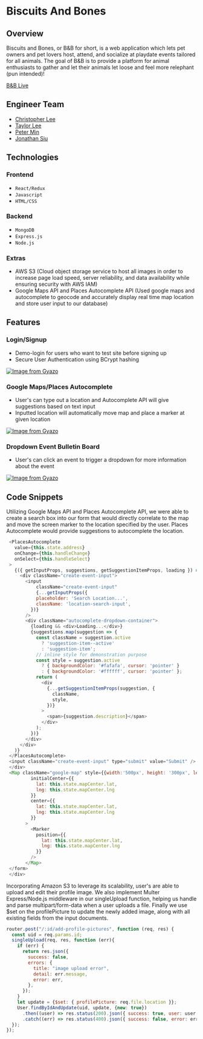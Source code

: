 # Biscuits And Bones

## Overview

Biscuits and Bones, or B&B for short, is a web application which lets pet owners and pet lovers host, attend, and socialize at playdate events tailored for all animals. The goal of B&B is to provide a platform for animal enthusiasts to gather and let their animals let loose and feel more relephant (pun intended)!

[B&B Live](https://biscuitsnbones.herokuapp.com/#/)

## Engineer Team

* [Christopher Lee](https://www.linkedin.com/in/christopher-j-lee/)
* [Taylor Lee](https://www.linkedin.com/in/taylorlee117/)
* [Peter Min](https://www.linkedin.com/in/peter-min-02a62a13a/)
* [Jonathan Siu](https://www.linkedin.com/in/jonathansiu826/)

## Technologies

### Frontend

  * `React/Redux`
  * `Javascript`
  * `HTML/CSS`

### Backend

  * `MongoDB`
  * `Express.js`
  * `Node.js`
  
### Extras

  * AWS S3 (Cloud object storage service to host all images in order to increase page load speed, server reliability, and data availability while ensuring security with AWS IAM)
  * Google Maps API and Places Autocomplete API (Used google maps and autocomplete to geocode and accurately display real time map location and store user input to our database)
  
## Features

### Login/Signup

  * Demo-login for users who want to test site before signing up
  * Secure User Authentication using BCrypt hashing
  
[![Image from Gyazo](https://i.gyazo.com/78c75706c0492d1ed925945759150149.gif)](https://gyazo.com/78c75706c0492d1ed925945759150149)

### Google Maps/Places Autocomplete

 * User's can type out a location and Autocomplete API will give suggestions based on text input
 * Inputted location will automatically move map and place a marker at given location
 
[![Image from Gyazo](https://i.gyazo.com/7a05723b265af96b03e2bd237dc4cb2d.gif)](https://gyazo.com/7a05723b265af96b03e2bd237dc4cb2d)

### Dropdown Event Bulletin Board

 * User's can click an event to trigger a dropdown for more information about the event
 
[![Image from Gyazo](https://i.gyazo.com/a7893ec6b36acc35da9fdd3b682be33c.gif)](https://gyazo.com/a7893ec6b36acc35da9fdd3b682be33c)

## Code Snippets

Utilizing Google Maps API and Places Autocomplete API, we were able to create a search box into our form that would directly correlate to the map and move the screen marker to the location specified by the user. Places Autocomplete would provide suggestions to autocomplete the location.

```js
 <PlacesAutocomplete
   value={this.state.address}
   onChange={this.handleChange}
   onSelect={this.handleSelect}
 >
   {({ getInputProps, suggestions, getSuggestionItemProps, loading }) => (
     <div className="create-event-input">
       <input
           className="create-event-input"
           {...getInputProps({
           placeholder: 'Search Location...',
           className: 'location-search-input',
         })}
       />
       <div className="autocomplete-dropdown-container">
         {loading && <div>Loading...</div>}
         {suggestions.map(suggestion => {
           const className = suggestion.active
             ? 'suggestion-item--active'
             : 'suggestion-item';
           // inline style for demonstration purpose
           const style = suggestion.active
             ? { backgroundColor: '#fafafa', cursor: 'pointer' }
             : { backgroundColor: '#ffffff', cursor: 'pointer' };
           return (
             <div
               {...getSuggestionItemProps(suggestion, {
                 className,
                 style,
               })}
             >
               <span>{suggestion.description}</span>
             </div>
           );
         })}
       </div>
     </div>
   )}
 </PlacesAutocomplete>
 <input className="create-event-input" type="submit" value="Submit" />
 </div>
 <Map className="google-map" style={{width:'500px', height: '300px', left: '25vw'}} google={this.props.google}
         initialCenter={{
           lat: this.state.mapCenter.lat,
           lng: this.state.mapCenter.lng
         }}
         center={{
           lat: this.state.mapCenter.lat,
           lng: this.state.mapCenter.lng
         }}
       >
         <Marker
           position={{
             lat: this.state.mapCenter.lat,
             lng: this.state.mapCenter.lng
           }}
         />
       </Map>
 </form>
 </div>
```

Incorporating Amazon S3 to leverage its scalability, user's are able to upload and edit their profile image. We also implement Multer Express/Node.js middleware in our singleUpload function, helping us handle and parse multipart/form-data when a user uploads a file. Finally we use $set on the profilePicture to update the newly added image, along with all existing fields from the input documents. 

```js
router.post("/:id/add-profile-pictures", function (req, res) {
  const uid = req.params.id;
  singleUpload(req, res, function (err){
    if (err) {
      return res.json({
        success: false,
        errors: {
          title: "image upload error",
          detail: err.message,
          error: err,
        },
      });
    }
    let update = {$set: { profilePicture: req.file.location }};
    User.findByIdAndUpdate(uid, update, {new: true})
      .then((user) => res.status(200).json({ success: true, user: user }))
      .catch((err) => res.status(400).json({ success: false, error: err}));
  });
});
```
